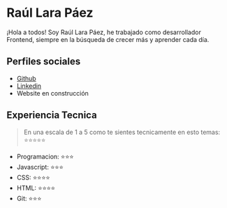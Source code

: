 # Raúl Lara Páez

¡Hola a todos! Soy Raúl Lara Páez, he trabajado como desarrollador Frontend, siempre en la búsqueda de crecer más y aprender cada día.

## Perfiles sociales

- [Github](https://github.com/RALPwd)
- [Linkedin](https://www.linkedin.com/in/ralpwd/)
- Website en construcción

## Experiencia Tecnica
> En una escala de 1 a 5 como te sientes tecnicamente en esto temas:  ⭐️⭐️⭐️⭐️⭐️

- Programacion: ⭐️⭐️⭐️
- Javascript: ⭐️⭐️⭐️
- CSS: ⭐️⭐️⭐️⭐️
- HTML: ⭐️⭐️⭐️⭐️
- Git: ⭐️⭐️⭐️